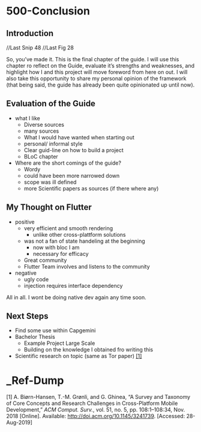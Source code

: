 # 500-Conclusion

## Introduction

//Last Snip 48
//Last Fig 28

So, you’ve made it. This is the final chapter of the guide. I will use this chapter ro reflect on the Guide, evaluate it’s strengths and weaknesses, and highlight how I and this project will move foreword from here on out. I will also take this opportunity to share my personal opinion of the framework (that being said, the guide has already been quite opinionated up until now).

## Evaluation of the Guide

  - what I like
      - Diverse sources
      - many sources
      - What I would have wanted when starting out
      - personal/ informal style
      - Clear guid-line on how to build a project
      - BLoC chapter
  - Where are the short comings of the guide?
      - Wordy
      - could have been more narrowed down
      - scope was ill defined
      - more Scientific papers as sources (if there where any)

## My Thought on Flutter

  - positive
      - very efficient and smooth rendering
          - unlike other cross-plattform solutions
      - was not a fan of state handeling at the beginning
          - now with bloc I am
          - necessary for efficacy
      - Great community
      - Flutter Team involves and listens to the community
  - negative
      - ugly code
      - injection requires interface dependency

All in all. I wont be doing native dev again any time soon.

## Next Steps

  - Find some use within Capgemini
  - Bachelor Thesis
      - Example Project Large Scale
      - Building on the knowledge I obtained fro writing this
  - Scientific research on topic (same as Tor paper) [\[1\]](http://doi.acm.org/10.1145/3241739)

# \_Ref-Dump

<div id="refs" class="references">

<div id="ref-biorn-hansenSurveyTaxonomyCore2018">

\[1\] A. Biørn-Hansen, T.-M. Grønli, and G. Ghinea, “A Survey and Taxonomy of Core Concepts and Research Challenges in Cross-Platform Mobile Development,” *ACM Comput. Surv.*, vol. 51, no. 5, pp. 108:1–108:34, Nov. 2018 \[Online\]. Available: <http://doi.acm.org/10.1145/3241739>. \[Accessed: 28-Aug-2019\]

</div>

</div>
